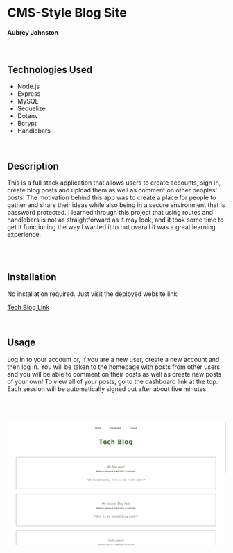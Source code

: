# CMS-Style Blog Site
#### Aubrey Johnston
<br>

## Technologies Used
<ul>
    <li>Node.js</li>
    <li>Express</li>
    <li>MySQL</li>
    <li>Sequelize</li>
    <li>Dotenv</li>
    <li>Bcrypt</li>
    <li>Handlebars</li>
</ul>    

<br>

## Description

This is a full stack application that allows users to create accounts, sign in, create blog posts and upload them as well as comment on other peoples' posts! The motivation behind this app was to create a place for people to gather and share their ideas while also being in a secure environment that is password protected. I learned through this project that using routes and handlebars is not as straightforward as it may look, and it took some time to get it functioning the way I wanted it to but overall it was a great learning experience. 

<br>

<br>

## Installation
No installation required. Just visit the deployed website link:
<br>

[Tech Blog Link](https://arcane-inlet-49732.herokuapp.com/)


<br>

## Usage
Log in to your account or, if you are a new user, create a new account and then log in. You will be taken to the homepage with posts from other users and you will be able to comment on their posts as well as create new posts of your own! To view all of your posts, go to the dashboard link at the top. Each session will be automatically signed out after about five minutes.

<br><br><br>
![alt text](public/images/readMePhoto.png)

<br>